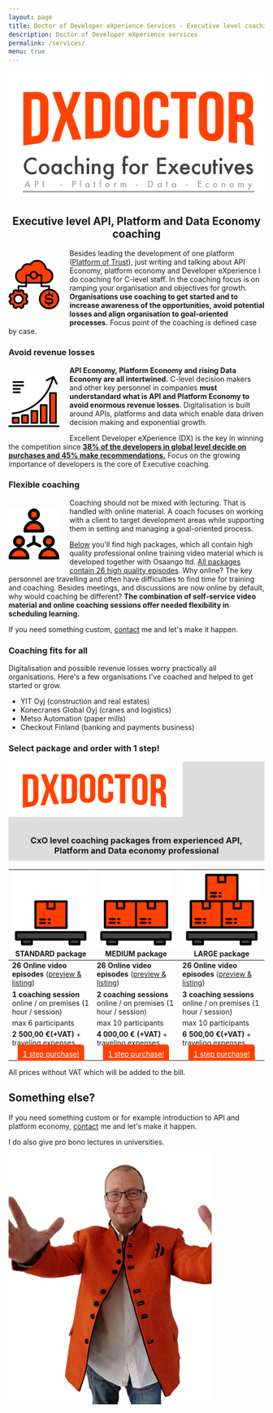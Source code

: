 ```yaml
---
layout: page
title: Doctor of Developer eXperience Services - Executive level coaching
description: Doctor of Developer eXperience services
permalink: /services/
menu: true
---
```


<img src="/assets/img/dx-services.png" alt="DX Doctor Services Logo" width="777">
<center>

<h2>Executive level API, Platform and Data Economy coaching</h2>

</center>

<img src="/assets/img/process.png" style="float:left;padding:20px;padding-left:0px;width:100px;"/> Besides leading the development of one platform (<a href="https://platformoftrust.net" target="top">Platform of Trust</a>), just writing and talking about API Economy, platform economy and Developer eXperience I do coaching for C-level staff. In the coaching focus is on ramping your organisation and objectives for growth. **Organisations use coaching to get started and to increase awareness of the opportunities, avoid potential losses and align organisation to goal-oriented processes.** Focus point of the coaching is defined case by case.     

### Avoid revenue losses

<img src="/assets/img/growth.png" style="float:left;padding:20px;padding-left:0px;width:100px;"/> **API Economy, Platform Economy and rising Data Economy are all intertwined.** C-level decision makers and other key personnel in companies **must understandard what is API and Platform Economy to avoid enormous revenue losses**. Digitalisation is built around APIs, platforms and data which enable data driven decision making and exponential growth. 

Excellent Developer eXperience (DX) is the key in winning the competition since **<a href="https://dxdoctor.net/developers-are-decision-makers-and-paying-customers/">38% of the developers in global level decide on purchases and 45% make recommendations.</a>** Focus on the growing importance of developers is the core of Executive coaching. 

### Flexible coaching

<img src="/assets/img/group.png" style="float:left;padding:20px;padding-left:0px;width:100px;"/> Coaching should not be mixed with lecturing. That is handled with online material. A coach focuses on working with a client to target development areas while supporting them in setting and managing a goal-oriented process.   

<a href="#packages">Below</a> you'll find high packages, which all contain high quality professional online training video material which is developed together with Osaango ltd. <a target="top" href="https://www.osaango.academy/courses/profitable-growth-great-developer-experience">All packages contain 26 high quality episodes</a>. Why online? The key personnel are travelling and often have difficulties to find time for training and coaching. Besides meetings, and discussions are now online by default, why would coaching be different? **The combination of self-service video material and online coaching sessions offer needed flexibility in scheduling learning.** 

If you need something custom, <a href="/contact/">contact</a> me and let's make it happen. 

### Coaching fits for all

Digitalisation and possible revenue losses worry practically all organisations. Here's a few organisations I've coached and helped to get started or grow. 

- YIT Oyj (construction and real estates)
- Konecranes Global Oyj (cranes and logistics)
- Metso Automation (paper mills)
- Checkout Finland (banking and payments business)

### Select package and order with 1 step! 

<a name="packages"/>
<div style="background-color:#ddd;padding:0px;">
<div syle="text-align: center; vertical-align: middle;margin: auto;">
<img src="/assets/img/dxdoctor-package.png"/>
<h3 style="padding:10px;text-align: center; vertical-align: middle;">CxO level coaching packages from experienced API, Platform and Data economy professional</h3>

</div>
</div>


| <img src="/assets/img/standard-package-icon.png"/> STANDARD package |<img src="/assets/img/medium-package-icon.png"/> MEDIUM package | <img src="/assets/img/large-package-icon.png"/> LARGE package |
|-------|--------|---------|
|  **26 Online video episodes** (<a target="top" href="https://www.osaango.academy/courses/profitable-growth-great-developer-experience">preview & listing</a>) | **26 Online video episodes** (<a target="top" href="https://www.osaango.academy/courses/profitable-growth-great-developer-experience">preview & listing</a>) | **26 Online video episodes** (<a target="top" href="https://www.osaango.academy/courses/profitable-growth-great-developer-experience">preview & listing</a>) | 
| **1 coaching session** online / on premises (1 hour / session) | **2 coaching sessions** online / on premises (1 hour / session) | **3 coaching sessions** online / on premises (1 hour / session) 
| max 6 participants | max 10 participants | max 10 participants 
| **2 500,00 €(+VAT)** + traveling expenses | **4 000,00 € (+VAT)**  + traveling expenses | **6 500,00 €(+VAT)**  + traveling expenses 
| <center><a href="/services/cxo/standard/order" style="background-color:#ff4201; padding:10px; color:#fff;border-radius: 5px;">1 step purchase!</a></center> | <center><a href="/services/cxo/medium/order" style="background-color:#ff4201; padding:10px; color:#fff;border-radius: 5px;">1 step purchase!</a></center> | <center><a href="/services/cxo/large/order" style="background-color:#ff4201; padding:10px; color:#fff;border-radius: 5px;">1 step purchase!</a></center> | 

All prices without VAT which will be added to the bill. 

## Something else? 

If you need something custom or for example introduction to API and platform economy, <a href="/contact/">contact</a> me and let's make it happen. 

I do also give pro bono lectures in universities. 


<img class="img-rounded" src="/assets/img/uploads/jarkko-full.png" alt="Jarkko APItalist Moilanen" width="400">

